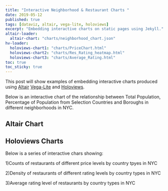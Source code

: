 ```yaml
---
title: "Interactive Neighborhood & Restaurant Charts "
date: 2019-05-12
published: true
tags: [dataviz, altair, vega-lite, holoviews]
excerpt: "Embedding interactive charts on static pages using Jekyll."
altair-loader:
  altair-chart: "charts/neighborhood_chart.json"
hv-loader:
  holoviews-chart1: "charts/PriceChart.html"
  holoviews-chart2: "charts/Res_Rating_heatmap.html"
  holoviews-chart3: "charts/Average_Rating.html"
toc: true
toc_sticky: true
---
```


This post will show examples of embedding interactive charts produced using [Altair](https://altair-viz.github.io) [Vega-Lite](https://vega.github.io/vega-lite/) and [Holoviews](http://holoviews.org/index.html).


Below is an interactive chart of the relationship between Total Population, Percentage of Population from Selection Countries and Boroughs in different neighborhoods in NYC.

## Altair Chart

<div id="altair-chart"></div>

## Holoviews Charts

Below is a series of interactive chars showing: 

1)Counts of restaurants of different price levels by country tpyes in NYC

<div id="holoviews-chart1"></div>

2)Density of restaurants of different rating levels by country types in NYC

<div id="holoviews-chart2"></div>

3)Average rating level of restaurants by country types in NYC

<div id="holoviews-chart3"></div>

